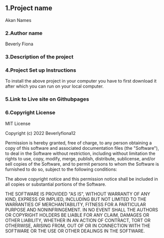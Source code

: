 <h2>1.Project name</h2>
<p>Akan Names</p>
 

<h3>2.Author name</h3>
<p>Beverly Fiona</p>

<h3>3.Description of the project</h3>
<p></p>

### 4.Project Set up Instructions
<p>To install the above project in your computer
  you have to first download it after which you can 
  run on your local computer.
</p>

### 5.Link to Live site on Githubpages


### 6.Copyright License
MIT License

Copyright (c) 2022 Beverlyfiona12

Permission is hereby granted, free of charge, to any person obtaining a copy
of this software and associated documentation files (the "Software"), to deal
in the Software without restriction, including without limitation the rights
to use, copy, modify, merge, publish, distribute, sublicense, and/or sell
copies of the Software, and to permit persons to whom the Software is
furnished to do so, subject to the following conditions:

The above copyright notice and this permission notice shall be included in all
copies or substantial portions of the Software.

THE SOFTWARE IS PROVIDED "AS IS", WITHOUT WARRANTY OF ANY KIND, EXPRESS OR
IMPLIED, INCLUDING BUT NOT LIMITED TO THE WARRANTIES OF MERCHANTABILITY,
FITNESS FOR A PARTICULAR PURPOSE AND NONINFRINGEMENT. IN NO EVENT SHALL THE
AUTHORS OR COPYRIGHT HOLDERS BE LIABLE FOR ANY CLAIM, DAMAGES OR OTHER
LIABILITY, WHETHER IN AN ACTION OF CONTRACT, TORT OR OTHERWISE, ARISING FROM,
OUT OF OR IN CONNECTION WITH THE SOFTWARE OR THE USE OR OTHER DEALINGS IN THE
SOFTWARE.





